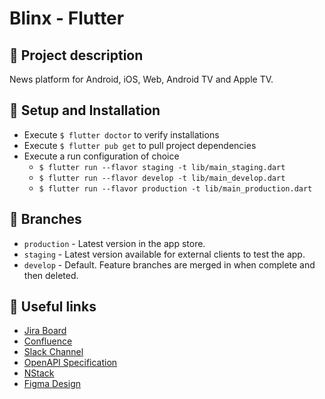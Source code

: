 # Blinx - Flutter

## 📖 Project description
News platform for Android, iOS, Web, Android TV and Apple TV.

## 🔧 Setup and Installation
- Execute `$ flutter doctor` to verify installations
- Execute `$ flutter pub get` to pull project dependencies
- Execute a run configuration of choice
  - `$ flutter run --flavor staging -t lib/main_staging.dart`
  - `$ flutter run --flavor develop -t lib/main_develop.dart`
  - `$ flutter run --flavor production -t lib/main_production.dart`

## 🌲 Branches
* `production` - Latest version in the app store.
* `staging` - Latest version available for external clients to test the app.
* `develop` - Default. Feature branches are merged in when complete and then deleted.

## 🔗 Useful links
- [Jira Board](https://abc-online.atlassian.net/jira/software/projects/BAATV/boards/6)
- [Confluence](https://abc-online.atlassian.net/wiki/home)
- [Slack Channel](https://blinx-group.slack.com/archives/C03RQEKAP1V)
- [OpenAPI Specification](https://TODO)
- [NStack](https://nstack.io/admin/applications/677?reloaded=1)
- [Figma Design](https://www.figma.com/file/1VIBCOiobSYqGSM3Od62I6/ABC---Design-Direction)